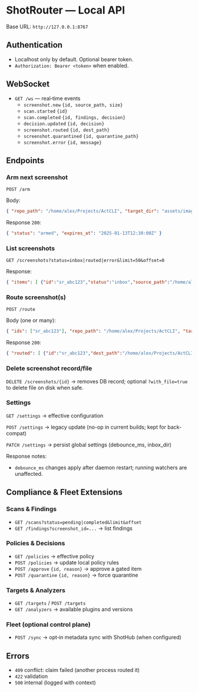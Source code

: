 # ShotRouter — Local API

Base URL: `http://127.0.0.1:8767`

## Authentication

- Localhost only by default. Optional bearer token.
- `Authorization: Bearer <token>` when enabled.

## WebSocket

- `GET /ws` — real‑time events
  - `screenshot.new` `{id, source_path, size}`
  - `scan.started` `{id}`
  - `scan.completed` `{id, findings, decision}`
  - `decision.updated` `{id, decision}`
  - `screenshot.routed` `{id, dest_path}`
  - `screenshot.quarantined` `{id, quarantine_path}`
  - `screenshot.error` `{id, message}`

## Endpoints

### Arm next screenshot

`POST /arm`

Body:
```json
{ "repo_path": "/home/alex/Projects/ActCLI", "target_dir": "assets/images" }
```

Response `200`:
```json
{ "status": "armed", "expires_at": "2025-01-13T12:30:00Z" }
```

### List screenshots

`GET /screenshots?status=inbox|routed|error&limit=50&offset=0`

Response:
```json
{ "items": [ {"id":"sr_abc123","status":"inbox","source_path":"/home/alex/Pictures/Screenshots/...png","created_at":"...","size": 12345} ] }
```

### Route screenshot(s)

`POST /route`

Body (one or many):
```json
{ "ids": ["sr_abc123"], "repo_path": "/home/alex/Projects/ActCLI", "target_dir": "assets/images" }
```

Response `200`:
```json
{ "routed": [ {"id":"sr_abc123","dest_path":"/home/alex/Projects/ActCLI/assets/images/actcli-...png"} ] }
```

### Delete screenshot record/file

`DELETE /screenshots/{id}` → removes DB record; optional `?with_file=true` to delete file on disk when safe.

### Settings

`GET /settings` → effective configuration

`POST /settings` → legacy update (no-op in current builds; kept for back-compat)

`PATCH /settings` → persist global settings (debounce_ms, inbox_dir)

Response notes:
- `debounce_ms` changes apply after daemon restart; running watchers are unaffected.

## Compliance & Fleet Extensions

### Scans & Findings
- `GET /scans?status=pending|completed&limit&offset`
- `GET /findings?screenshot_id=...` → list findings

### Policies & Decisions
- `GET /policies` → effective policy
- `POST /policies` → update local policy rules
- `POST /approve` `{id, reason}` → approve a gated item
- `POST /quarantine` `{id, reason}` → force quarantine

### Targets & Analyzers
- `GET /targets` / `POST /targets`
- `GET /analyzers` → available plugins and versions

### Fleet (optional control plane)
- `POST /sync` → opt‑in metadata sync with ShotHub (when configured)

## Errors

- `409` conflict: claim failed (another process routed it)
- `422` validation
- `500` internal (logged with context)
